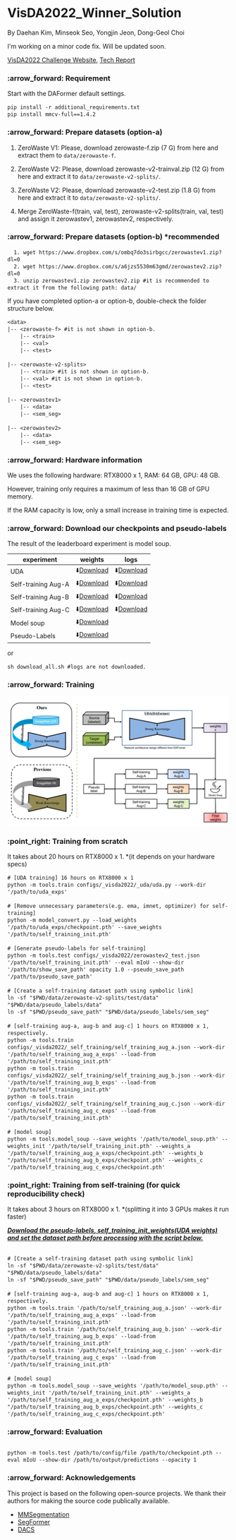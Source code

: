 
# VisDA2022_Winner_Solution

By Daehan Kim, Minseok Seo, Yongjin Jeon, Dong-Geol Choi

I'm working on a minor code fix. Will be updated soon.

[VisDA2022 Challenge Website](https://ai.bu.edu/visda-2022/), [Tech Report](https://ai.bu.edu/visda-2022/)

<h3>:arrow_forward: Requirement</h3>

  Start with the DAFormer default settings.

  ```shell
  pip install -r additional_requirements.txt
  pip install mmcv-full==1.4.2
  ```
  
<h3>:arrow_forward: Prepare datasets (option-a)</h3>

  1. ZeroWaste V1: Please, download zerowaste-f.zip (7 G) from here and extract them to <code>data/zerowaste-f</code>.

  2. ZeroWaste V2: Please, download zerowaste-v2-trainval.zip (12 G) from here and extract it to <code>data/zerowaste-v2-splits/</code>.

  3. ZeroWaste V2: Please, download zerowaste-v2-test.zip (1.8 G) from here and extract it to <code>data/zerowaste-v2-splits/</code>.

  4. Merge ZeroWaste-f(train, val, test), zerowaste-v2-splits(train, val, test) and assign it zerowastev1, zerowastev2, respectively.
  
  
<h3>:arrow_forward: Prepare datasets (option-b) *recommended</h3>
  
  ```shell
    1. wget https://www.dropbox.com/s/ombq7do3sirbgcc/zerowastev1.zip?dl=0
    2. wget https://www.dropbox.com/s/a6jzs5530m63gmd/zerowastev2.zip?dl=0
    3. unzip zerowastev1.zip zerowastev2.zip #it is recommended to extract it from the following path: data/
  ```
  
If you have completed option-a or option-b, double-check the folder structure below.
  
```shell
<data>
|-- <zerowaste-f> #it is not shown in option-b.
    |-- <train>
    |-- <val>
    |-- <test>
    
|-- <zerowaste-v2-splits>
    |-- <train> #it is not shown in option-b.
    |-- <val> #it is not shown in option-b.
    |-- <test>
    
|-- <zerowastev1>
    |-- <data>
    |-- <sem_seg>
  
|-- <zerowastev2>
    |-- <data>
    |-- <sem_seg>

```
  
<h3> :arrow_forward: Hardware information </h3>

We uses the following hardware: RTX8000 x 1, RAM: 64 GB, GPU: 48 GB.

However, training only requires a maximum of less than 16 GB of GPU memory.

If the RAM capacity is low, only a small increase in training time is expected.

<h3> :arrow_forward: Download our checkpoints and pseudo-labels</h3>

The result of the leaderboard experiment is model soup.

|experiment|weights|logs|
|------|---|---|
|UDA|:arrow_down:<a href="https://www.dropbox.com/s/o9ahjk84jvit6lo/self_training_init.pth?dl=0" target="_blank">Download</a>|:arrow_down:<a href="https://www.dropbox.com/s/9h35xrg0gg8h3vu/20221001_183605.log.json?dl=0" target="_blank">Download</a>|
|Self-training Aug-A|:arrow_down:<a href="https://www.dropbox.com/s/ggssct6uupfmrxw/Aug_A.pth?dl=0" target="_blank">Download</a>|:arrow_down:<a href="https://www.dropbox.com/s/cnmnvgl4xphyktt/20221005_065551.log.json?dl=0" target="_blank">Download</a>|
|Self-training Aug-B|:arrow_down:<a href="https://www.dropbox.com/s/vtlggg222cwro1d/Aug_B.pth?dl=0" target="_blank">Download</a>|:arrow_down:<a href="https://www.dropbox.com/s/i7eejyyf0bksixs/20221005_065600.log.json?dl=0" target="_blank">Download</a>|
|Self-training Aug-C|:arrow_down:<a href="https://www.dropbox.com/s/ujtoe3ec9ci7p4h/Aug_C.pth?dl=0" target="_blank">Download</a>|:arrow_down:<a href="https://www.dropbox.com/s/62fuswmprk27bil/20221005_065609.log.json?dl=0" target="_blank">Download</a>|
|Model soup|:arrow_down:<a href="https://www.dropbox.com/s/8yodretu0mldybf/model_soup.pth?dl=0" target="_blank">Download</a>||
|Pseudo-Labels|:arrow_down:<a href="https://www.dropbox.com/s/faugl9zwicgavgm/Pseudo_Labels.zip?dl=0" target="_blank">Download</a> ||

or 

```shell
sh download_all.sh #logs are not downloaded.
```

<h3> :arrow_forward: Training</h3>

<img src="./images/simple_method.png" title="params"/>

<h3>:point_right: Training from scratch</h3>
  
It takes about 20 hours on RTX8000 x 1. *(it depends on your hardware specs)

```shell
# [UDA training] 16 hours on RTX8000 x 1
python -m tools.train configs/_visda2022/_uda/uda.py --work-dir '/path/to/uda_exps'

# [Remove unnecessary parameters(e.g. ema, imnet, optimizer) for self-training]
python -m model_convert.py --load_weights '/path/to/uda_exps/checkpoint.pth' --save_weights '/path/to/self_training_init.pth'

# [Generate pseudo-labels for self-training]
python -m tools.test configs/_visda2022/zerowastev2_test.json '/path/to/self_training_init.pth' --eval mIoU --show-dir '/path/to/show_save_path' opacity 1.0 --pseudo_save_path '/path/to/pseudo_save_path'

# [Create a self-training dataset path using symbolic link]
ln -sf "$PWD/data/zerowaste-v2-splits/test/data" "$PWD/data/pseudo_labels/data"
ln -sf "$PWD/pseudo_save_path" "$PWD/data/pseudo_labels/sem_seg"

# [self-training aug-a, aug-b and aug-c] 1 hours on RTX8000 x 1, respectively.
python -m tools.train configs/_visda2022/_self_training/self_training_aug_a.json --work-dir '/path/to/self_training_aug_a_exps' --load-from '/path/to/self_training_init.pth'
python -m tools.train configs/_visda2022/_self_training/self_training_aug_b.json --work-dir '/path/to/self_training_aug_b_exps' --load-from '/path/to/self_training_init.pth'
python -m tools.train configs/_visda2022/_self_training/self_training_aug_c.json --work-dir '/path/to/self_training_aug_c_exps' --load-from '/path/to/self_training_init.pth'
  
# [model soup]
python -m tools.model_soup --save_weights '/path/to/model_soup.pth' --weights_init '/path/to/self_training_init.pth' --weights_a '/path/to/self_training_aug_a_exps/checkpoint.pth' --weights_b "/path/to/self_training_aug_b_exps/checkpoint.pth' --weights_c '/path/to/self_training_aug_c_exps/checkpoint.pth'

```
<h3>:point_right: Training from self-training (for quick reproducibility check) </h3>
  
 It takes about 3 hours on RTX8000 x 1. *(splitting it into 3 GPUs makes it run faster)
 
 
 <U>**_Download the <a href="https://www.dropbox.com/s/faugl9zwicgavgm/Pseudo_Labels.zip?dl=0" target="_blank">pseudo-labels</a>, <a href="https://www.dropbox.com/s/o9ahjk84jvit6lo/self_training_init.pth?dl=0" target="_blank">self_training_init_weights(UDA weights)</a> and set the dataset path before processing with the script below._**</U>
  
 ```shell
 
# [Create a self-training dataset path using symbolic link]
ln -sf "$PWD/data/zerowaste-v2-splits/test/data" "$PWD/data/pseudo_labels/data"
ln -sf "$PWD/pseudo_save_path" "$PWD/data/pseudo_labels/sem_seg"

# [self-training aug-a, aug-b and aug-c] 1 hours on RTX8000 x 1, respectively.
python -m tools.train '/path/to/self_training_aug_a.json' --work-dir '/path/to/self_training_aug_a_exps' --load-from '/path/to/self_training_init.pth'
python -m tools.train '/path/to/self_training_aug_b.json' --work-dir '/path/to/self_training_aug_b_exps' --load-from '/path/to/self_training_init.pth'
python -m tools.train '/path/to/self_training_aug_c.json' --work-dir '/path/to/self_training_aug_c_exps' --load-from '/path/to/self_training_init.pth'

# [model soup]
python -m tools.model_soup --save_weights '/path/to/model_soup.pth' --weights_init '/path/to/self_training_init.pth' --weights_a '/path/to/self_training_aug_a_exps/checkpoint.pth' --weights_b "/path/to/self_training_aug_b_exps/checkpoint.pth' --weights_c '/path/to/self_training_aug_c_exps/checkpoint.pth'
  ``` 
  
<h3>:arrow_forward: Evaluation</h3>
<h2></h2>

```shell
python -m tools.test /path/to/config/file /path/to/checkpoint.pth --eval mIoU --show-dir /path/to/output/predictions --opacity 1
```

<h3>:arrow_forward: Acknowledgements</h3>

  This project is based on the following open-source projects. We thank their authors for making the source code publically available.
  * [MMSegmentation](https://github.com/open-mmlab/mmsegmentation)
  * [SegFormer](https://github.com/NVlabs/SegFormer)
  * [DACS](https://github.com/vikolss/DACS)

